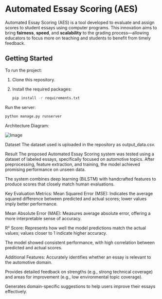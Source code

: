 # Automated Essay Scoring (AES)

Automated Essay Scoring (AES) is a tool developed to evaluate and assign scores to student essays using computer programs. This innovation aims to bring **fairness**, **speed**, and **scalability** to the grading process—allowing educators to focus more on teaching and students to benefit from timely feedback.

## Getting Started

To run the project:

1. Clone this repository.
2. Install the required packages:

   ```bash
   pip install -r requirements.txt
Run the server:

   ```bash
   python manage.py runserver
   ```
Architecture Diagram:

![Image](https://github.com/user-attachments/assets/2f4fb790-6964-4a35-9073-b54562b63c7f)

Dataset
The dataset used is uploaded in the repository as output_data.csv.

Result
The proposed Automated Essay Scoring system was tested using a dataset of labeled essays, specifically focused on automotive topics. After preprocessing, feature extraction, and training, the model achieved promising performance on unseen data.

The system combines deep learning (BiLSTM) with handcrafted features to produce scores that closely match human evaluations.

Key Evaluation Metrics:
Mean Squared Error (MSE): Indicates the average squared difference between predicted and actual scores; lower values imply better performance.

Mean Absolute Error (MAE): Measures average absolute error, offering a more interpretable sense of accuracy.

R² Score: Represents how well the model predictions match the actual values; values closer to 1 indicate higher accuracy.

The model showed consistent performance, with high correlation between predicted and actual scores.

Additional Features:
Accurately identifies whether an essay is relevant to the automotive domain.

Provides detailed feedback on strengths (e.g., strong technical coverage) and areas for improvement (e.g., low environmental topic coverage).

Generates domain-specific suggestions to help users improve their essays effectively.
